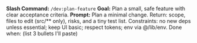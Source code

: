 **Slash Command:** `/dev:plan-feature`
**Goal:** Plan a small, safe feature with clear acceptance criteria.
**Prompt:**
Plan a minimal change.
Return: scope, files to edit (src/** only), risks, and a tiny test list.
Constraints: no new deps unless essential; keep UI basic; respect tokens; env via @/lib/env.
Done when: (list 3 bullets I'll paste)
